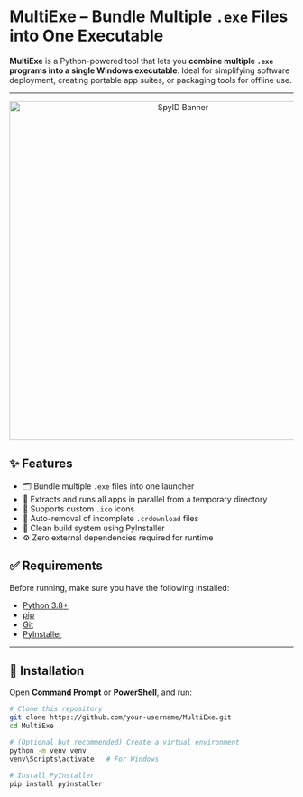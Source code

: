 #  MultiExe – Bundle Multiple `.exe` Files into One Executable

**MultiExe** is a Python-powered tool that lets you **combine multiple `.exe` programs into a single Windows executable**. Ideal for simplifying software deployment, creating portable app suites, or packaging tools for offline use.

---
<p align="center">
  <img src="https://cdn.discordapp.com/attachments/1360308975152660580/1361097213484335195/image.png?ex=67fd840f&is=67fc328f&hm=65967b9dd7757ae34944593968f34ae58ab84d6bb0215fb91c4871ade6a06d74" alt="SpyID Banner" width="600"/>
</p>

## ✨ Features

- 🗂️ Bundle multiple `.exe` files into one launcher
- 🧵 Extracts and runs all apps in parallel from a temporary directory
- 🎨 Supports custom `.ico` icons
- 🧹 Auto-removal of incomplete `.crdownload` files
- 🧪 Clean build system using PyInstaller
- ⚙️ Zero external dependencies required for runtime

## ✅ Requirements

Before running, make sure you have the following installed:

- [Python 3.8+](https://www.python.org/downloads/)
- [pip](https://pip.pypa.io/en/stable/)
- [Git](https://git-scm.com/)
- [PyInstaller](https://pyinstaller.org/)

---

## 🧰 Installation

Open **Command Prompt** or **PowerShell**, and run:

```bash
# Clone this repository
git clone https://github.com/your-username/MultiExe.git
cd MultiExe

# (Optional but recommended) Create a virtual environment
python -m venv venv
venv\Scripts\activate   # For Windows

# Install PyInstaller
pip install pyinstaller

